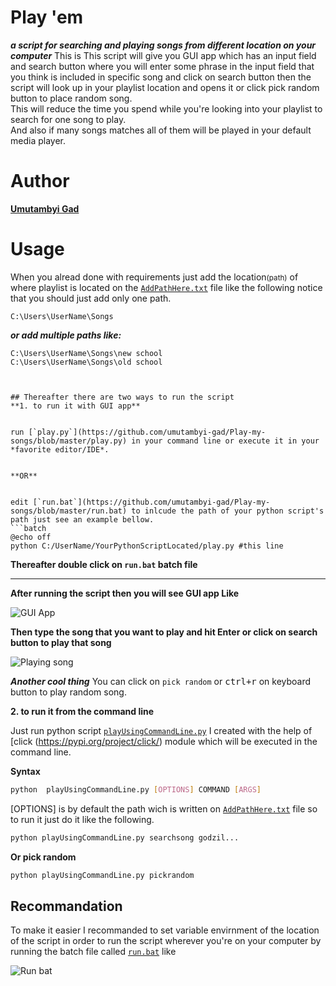 # Play 'em
***a script for searching and playing songs from different location on your computer***
This is
This script will give you GUI app which has an input field and search button where you will enter some phrase in the input field that you think is included in specific song and click on search button then the script will look up in your playlist location and opens it or click pick random button to place random song.<br>
This will reduce the time you spend while you're looking into your playlist to search for one song to play.<br>
And also if many songs matches all of them will be played in your default media player.
# Author
[**Umutambyi Gad**](https://umutambyigad.herokuapp.com)
# Usage
When you alread done with requirements just add the location<small>(path)</small> of where playlist is located on the [`AddPathHere.txt`](https://github.com/umutambyi-gad/Play-my-songs/blob/master/AddPathHere.txt) file like the following notice that you should just add only one path.
```text
C:\Users\UserName\Songs
```
***or add multiple paths like:***
```text
C:\Users\UserName\Songs\new school
C:\Users\UserName\Songs\old school
```
```


## Thereafter there are two ways to run the script
**1. to run it with GUI app**


run [`play.py`](https://github.com/umutambyi-gad/Play-my-songs/blob/master/play.py) in your command line or execute it in your *favorite editor/IDE*.


**OR**


edit [`run.bat`](https://github.com/umutambyi-gad/Play-my-songs/blob/master/run.bat) to inlcude the path of your python script's path just see an example bellow.
```batch
@echo off
python C:/UserName/YourPythonScriptLocated/play.py #this line 
```
**Thereafter double click on `run.bat` batch file**

---

**After running the script then you will see GUI app Like**

![GUI App](https://user-images.githubusercontent.com/65312850/99289510-5a6ad900-283d-11eb-80e3-206bdffce65b.PNG)

**Then type the song that you want to play and hit Enter or click on search button to play that song**

![Playing song](https://user-images.githubusercontent.com/65312850/99182957-b3047e00-2738-11eb-95ad-d8b7514d43fb.PNG)

***Another cool thing***
You can click on `pick random`  or <kbd>ctrl+r</kbd> on keyboard button to play random song.


**2. to run it from the command line**


Just run python script [`playUsingCommandLine.py`](https://github.com/umutambyi-gad/Play-my-songs/blob/master/playUsingCommandLine.py) I created with the help of [click (https://pypi.org/project/click/) module which will be executed in the command line.

**Syntax**

```bash
python  playUsingCommandLine.py [OPTIONS] COMMAND [ARGS]
```
[OPTIONS] is by default the path wich is written on [`AddPathHere.txt`](https://github.com/umutambyi-gad/Play-my-songs/blob/master/AddPathHere.txt) file so to run it just do it like the following.

```bash
python playUsingCommandLine.py searchsong godzil...
```
**Or pick random**
```bash
python playUsingCommandLine.py pickrandom
```
## Recommandation

To make it easier I recommanded to set variable envirnment of the location of the script in order to run the script wherever you're on your computer by running the batch file called [`run.bat`](https://github.com/umutambyi-gad/Play-my-songs/blob/master/run.bat) like

![Run bat](https://user-images.githubusercontent.com/65312850/99182943-9f591780-2738-11eb-818c-5103d1ba9dbb.PNG)
